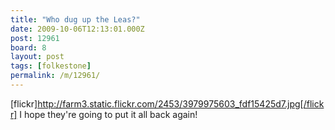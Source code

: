 ```yaml
---
title: "Who dug up the Leas?"
date: 2009-10-06T12:13:01.000Z
post: 12961
board: 8
layout: post
tags: [folkestone]
permalink: /m/12961/
---
```

[flickr]http://farm3.static.flickr.com/2453/3979975603_fdf15425d7.jpg[/flickr]
I hope they're going to put it all back again!
